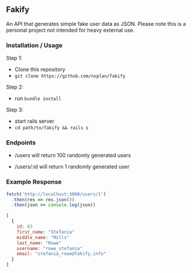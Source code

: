 ## Fakify
An API that generates simple fake user data as JSON.
Please note this is a personal project not intended for heavy external use.

### Installation / Usage
Step 1:

* Clone this repository
* `git clone https://github.com/nsplan/fakify`

Step 2:

* run `bundle install`

Step 3:

* start rails server
* `cd path/to/fakify && rails s`

### Endpoints
* /users
will return 100 randomly generated users

* /users/:id
will return 1 randomly generated user

### Example Response
```javascript
fetch('http://localhost:3000/users/1')
  .then(res => res.json())
  .then(json => console.log(json))

[
  {
    id: 83
    first_name: "Stefania"
    middle_name: "Mills"
    last_name: "Rowe"
    username: "rowe_stefania"
    email: "stefania_rowe@fakify.info"
  }
]
```